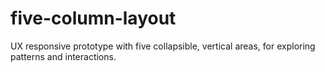 # five-column-layout
UX responsive prototype with five collapsible, vertical areas, for exploring patterns and interactions.

